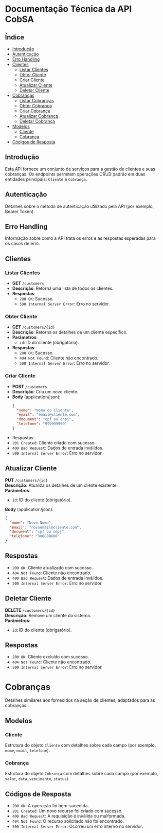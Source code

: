 # Documentação Técnica da API CobSA

## Índice

- [Introdução](#introdução)
- [Autenticação](#autenticação)
- [Erro Handling](#erro-handling)
- [Clientes](#clientes)
  - [Listar Clientes](#listar-clientes)
  - [Obter Cliente](#obter-cliente)
  - [Criar Cliente](#criar-cliente)
  - [Atualizar Cliente](#atualizar-cliente)
  - [Deletar Cliente](#deletar-cliente)
- [Cobranças](#cobranças)
  - [Listar Cobranças](#listar-cobranças)
  - [Obter Cobrança](#obter-cobrança)
  - [Criar Cobrança](#criar-cobrança)
  - [Atualizar Cobrança](#atualizar-cobrança)
  - [Deletar Cobrança](#deletar-cobrança)
- [Modelos](#modelos)
  - [Cliente](#cliente)
  - [Cobrança](#cobrança)
- [Códigos de Resposta](#códigos-de-resposta)

## Introdução

Esta API fornece um conjunto de serviços para a gestão de clientes e suas cobranças. Os endpoints permitem operações CRUD padrão em duas entidades principais: `Cliente` e `Cobrança`.

## Autenticação

Detalhes sobre o método de autenticação utilizado pela API (por exemplo, Bearer Token).

## Erro Handling

Informação sobre como a API trata os erros e as respostas esperadas para os casos de erro.

## Clientes

### Listar Clientes

- **GET** `/customers`
- **Descrição**: Retorna uma lista de todos os clientes.
- **Respostas**:
  - `200 OK`: Sucesso.
  - `500 Internal Server Error`: Erro no servidor.

### Obter Cliente

- **GET** `/customers/{id}`
- **Descrição**: Retorna os detalhes de um cliente específico.
- **Parâmetros**:
  - `id`: ID do cliente (obrigatório).
- **Respostas**:
  - `200 OK`: Sucesso.
  - `404 Not Found`: Cliente não encontrado.
  - `500 Internal Server Error`: Erro no servidor.

### Criar Cliente

- **POST** `/customers`
- **Descrição**: Cria um novo cliente.
- **Body** (application/json):
  ```json
  {
    "nome": "Nome do Cliente",
    "email": "email@cliente.com",
    "document": "cpf ou cnpj",
    "telefone": "999999999"
  }
  ```
- Respostas:
 - `201 Created`: Cliente criado com sucesso.
 - `400 Bad Request`: Dados de entrada inválidos.
 - `500 Internal Server Error`: Erro no servidor.

## Atualizar Cliente

**PUT** `/customers/{id}`  
**Descrição**: Atualiza os detalhes de um cliente existente.  
**Parâmetros**:
- `id`: ID do cliente (obrigatório).

**Body** (application/json):  

```json
{
  "nome": "Novo Nome",
  "email": "novoemail@cliente.com",
  "document": "cpf ou cnpj",
  "telefone": "988888888"
}
```
## Respostas

- `200 OK`: Cliente atualizado com sucesso.
- `404 Not Found`: Cliente não encontrado.
- `400 Bad Request`: Dados de entrada inválidos.
- `500 Internal Server Error`: Erro no servidor.

## Deletar Cliente

**DELETE** `/customers/{id}`  
**Descrição**: Remove um cliente do sistema.  
**Parâmetros**:

- `id`: ID do cliente (obrigatório).

## Respostas

- `200 OK`: Cliente excluído com sucesso.
- `404 Not Found`: Cliente não encontrado.
- `500 Internal Server Error`: Erro no servidor.

# Cobranças

Detalhes similares aos fornecidos na seção de clientes, adaptados para as cobranças.

## Modelos

### Cliente

Estrutura do objeto `Cliente` com detalhes sobre cada campo (por exemplo, `nome`, `email`, `telefone`).

### Cobrança

Estrutura do objeto `Cobrança` com detalhes sobre cada campo (por exemplo, `valor`, `data_vencimento`, `status`).

## Códigos de Resposta

- `200 OK`: A operação foi bem-sucedida.
- `201 Created`: Um novo recurso foi criado com sucesso.
- `400 Bad Request`: A requisição é inválida ou malformada.
- `404 Not Found`: O recurso solicitado não foi encontrado.
- `500 Internal Server Error`: Ocorreu um erro interno no servidor.




